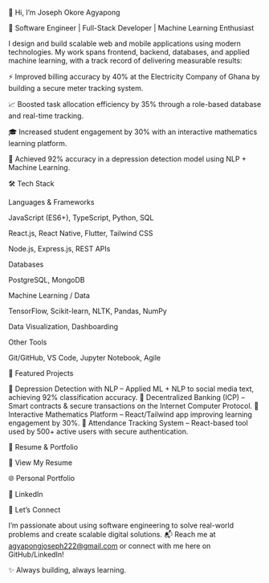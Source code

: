 👋 Hi, I’m Joseph Okore Agyapong

🚀 Software Engineer | Full-Stack Developer | Machine Learning Enthusiast

I design and build scalable web and mobile applications using modern technologies. My work spans frontend, backend, databases, and applied machine learning, with a track record of delivering measurable results:

⚡ Improved billing accuracy by 40% at the Electricity Company of Ghana by building a secure meter tracking system.

📈 Boosted task allocation efficiency by 35% through a role-based database and real-time tracking.

🎓 Increased student engagement by 30% with an interactive mathematics learning platform.

🤖 Achieved 92% accuracy in a depression detection model using NLP + Machine Learning.

🛠️ Tech Stack

Languages & Frameworks

JavaScript (ES6+), TypeScript, Python, SQL

React.js, React Native, Flutter, Tailwind CSS

Node.js, Express.js, REST APIs

Databases

PostgreSQL, MongoDB

Machine Learning / Data

TensorFlow, Scikit-learn, NLTK, Pandas, NumPy

Data Visualization, Dashboarding

Other Tools

Git/GitHub, VS Code, Jupyter Notebook, Agile

📂 Featured Projects

🔹 Depression Detection with NLP
 – Applied ML + NLP to social media text, achieving 92% classification accuracy.
🔹 Decentralized Banking (ICP)
 – Smart contracts & secure transactions on the Internet Computer Protocol.
🔹 Interactive Mathematics Platform
 – React/Tailwind app improving learning engagement by 30%.
🔹 Attendance Tracking System
 – React-based tool used by 500+ active users with secure authentication.

📄 Resume & Portfolio

📑 View My Resume

🌐 Personal Portfolio

💼 LinkedIn

🤝 Let’s Connect

I’m passionate about using software engineering to solve real-world problems and create scalable digital solutions.
📬 Reach me at agyapongjoseph222@gmail.com
 or connect with me here on GitHub/LinkedIn!

✨ Always building, always learning.
